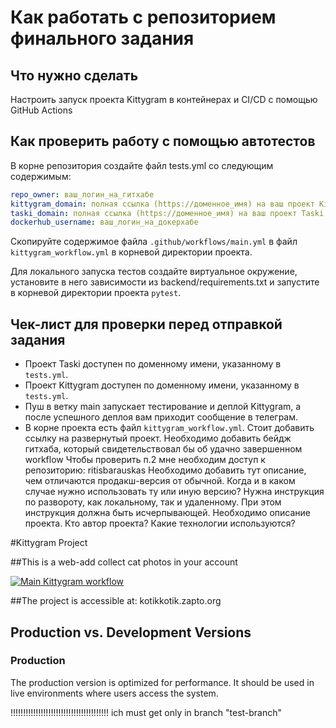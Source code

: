 #  Как работать с репозиторием финального задания

## Что нужно сделать

Настроить запуск проекта Kittygram в контейнерах и CI/CD с помощью GitHub Actions

## Как проверить работу с помощью автотестов

В корне репозитория создайте файл tests.yml со следующим содержимым:
```yaml
repo_owner: ваш_логин_на_гитхабе
kittygram_domain: полная ссылка (https://доменное_имя) на ваш проект Kittygram
taski_domain: полная ссылка (https://доменное_имя) на ваш проект Taski
dockerhub_username: ваш_логин_на_докерхабе
```

Скопируйте содержимое файла `.github/workflows/main.yml` в файл `kittygram_workflow.yml` в корневой директории проекта.

Для локального запуска тестов создайте виртуальное окружение, установите в него зависимости из backend/requirements.txt и запустите в корневой директории проекта `pytest`.

## Чек-лист для проверки перед отправкой задания

- Проект Taski доступен по доменному имени, указанному в `tests.yml`.
- Проект Kittygram доступен по доменному имени, указанному в `tests.yml`.
- Пуш в ветку main запускает тестирование и деплой Kittygram, а после успешного деплоя вам приходит сообщение в телеграм.
- В корне проекта есть файл `kittygram_workflow.yml`.
Стоит добавить ссылку на развернутый проект.
Необходимо добавить бейдж гитхаба, который свидетельствовал бы об удачно завершенном workflow
Чтобы проверить п.2 мне необходим доступ к репозиторию: ritisbarauskas
Необходимо добавить тут описание, чем отличаются продакш-версия от обычной. Когда и в каком случае нужно использовать ту или иную версию?
Нужна инструкция по развороту, как локальному, так и удаленному. При этом инструкция должна быть исчерпывающей.
Необходимо описание проекта.
Кто автор проекта?
Какие технологии используются?

#Kittygram Project

##This is a web-add collect cat photos in your account


[![Main Kittygram workflow](https://github.com/anzorgreen/kittygram_final/actions/workflows/main.yml/badge.svg)](https://github.com/anzorgreen/kittygram_final/actions/workflows/main.yml)



##The project is accessible at: kotikkotik.zapto.org

## Production vs. Development Versions

### Production
The production version is optimized for performance. It should be used in live environments where users access the system.

!!!!!!!!!!!!!!!!!!!!!!!!!!!!!!!!!!!!!!! ich must get only in branch "test-branch"
